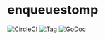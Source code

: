 # enqueuestomp
[![CircleCI](https://circleci.com/gh/globocom/enqueuestomp.svg?style=shield)](https://circleci.com/gh/globocom/enqueuestomp)
[![Tag](https://img.shields.io/github/tag/globocom/enqueuestomp.svg)](https://github.com/globocom/enqueuestomp/tags)
[![GoDoc]( https://godoc.org/github.com/globocom/enqueuestomp?status.svg)](https://pkg.go.dev/github.com/globocom/enqueuestomp)
